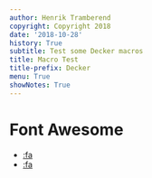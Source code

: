 ```yaml
---
author: Henrik Tramberend
copyright: Copyright 2018
date: '2018-10-28'
history: True
subtitle: Test some Decker macros
title: Macro Test
title-prefix: Decker
menu: True
showNotes: True
---
```


# Font Awesome

- [:fa](ghost)
- [:fa](font-awesome)
